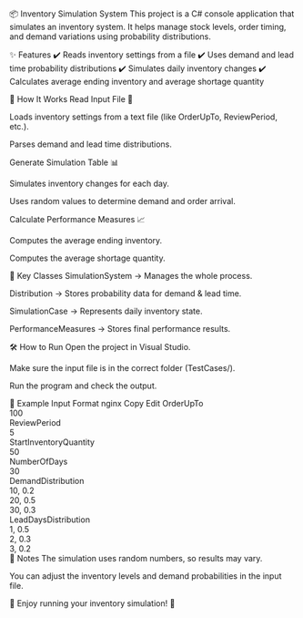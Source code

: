 📦 Inventory Simulation System
This project is a C# console application that simulates an inventory system. It helps manage stock levels, order timing, and demand variations using probability distributions.

✨ Features
✔️ Reads inventory settings from a file
✔️ Uses demand and lead time probability distributions
✔️ Simulates daily inventory changes
✔️ Calculates average ending inventory and average shortage quantity

📂 How It Works
Read Input File 📄

Loads inventory settings from a text file (like OrderUpTo, ReviewPeriod, etc.).

Parses demand and lead time distributions.

Generate Simulation Table 📊

Simulates inventory changes for each day.

Uses random values to determine demand and order arrival.

Calculate Performance Measures 📈

Computes the average ending inventory.

Computes the average shortage quantity.

📌 Key Classes
SimulationSystem → Manages the whole process.

Distribution → Stores probability data for demand & lead time.

SimulationCase → Represents daily inventory state.

PerformanceMeasures → Stores final performance results.

🛠 How to Run
Open the project in Visual Studio.

Make sure the input file is in the correct folder (TestCases/).

Run the program and check the output.

📜 Example Input Format
nginx
Copy
Edit
OrderUpTo  
100  
ReviewPeriod  
5  
StartInventoryQuantity  
50  
NumberOfDays  
30  
DemandDistribution  
10, 0.2  
20, 0.5  
30, 0.3  
LeadDaysDistribution  
1, 0.5  
2, 0.3  
3, 0.2  
📝 Notes
The simulation uses random numbers, so results may vary.

You can adjust the inventory levels and demand probabilities in the input file.

🚀 Enjoy running your inventory simulation! 🎉
